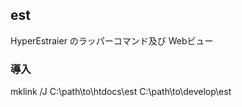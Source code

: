 
## est

HyperEstraier のラッパーコマンド及び Webビュー

### 導入

   mklink /J C:\path\to\htdocs\est C:\path\to\develop\est


<!-- vim: set ft=markdown syntax=blogsyntax: -->
